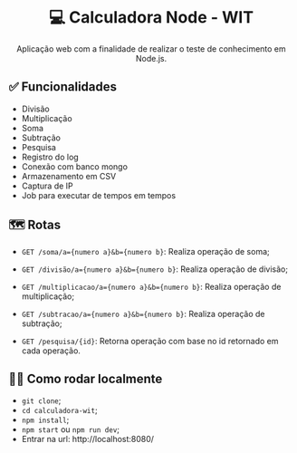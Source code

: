 <h1 align="center">
  <strong>💻 Calculadora Node - WIT </strong>
</h1> 

<p align="center">
Aplicação web com a finalidade de realizar o teste de conhecimento em Node.js.
</p> 

## ✅ Funcionalidades
- Divisão
- Multiplicação
- Soma
- Subtração
- Pesquisa 
- Registro do log
- Conexão com banco mongo
- Armazenamento em CSV
- Captura de IP
- Job para executar de tempos em tempos

## 🗺️  Rotas

- `GET /soma/a={numero a}&b={numero b}`: Realiza operação de soma;

- `GET /divisão/a={numero a}&b={numero b}`: Realiza operação de divisão;

- `GET /multiplicacao/a={numero a}&b={numero b}`: Realiza operação de multiplicação;

- `GET /subtracao/a={numero a}&b={numero b}`: Realiza operação de subtração;

- `GET /pesquisa/{id}`: Retorna operação com base no id retornado em cada operação.


## 👩‍🏫 Como rodar localmente

- `git clone`;
- `cd calculadora-wit`;
- `npm install`;
- `npm start` ou `npm run dev`;
- Entrar na url: http://localhost:8080/

 
